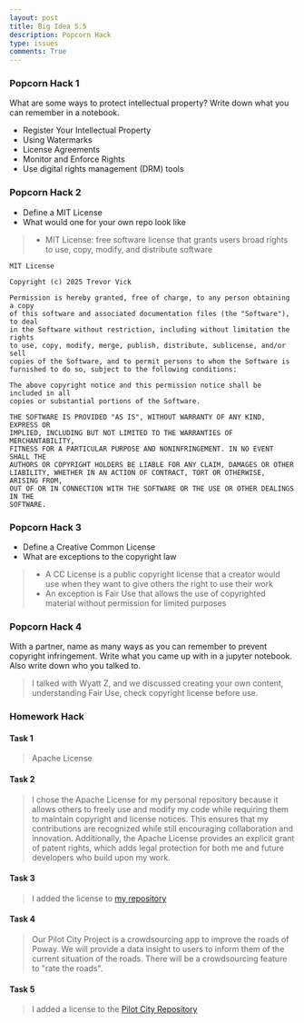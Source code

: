 ```yaml
---
layout: post
title: Big Idea 5.5
description: Popcorn Hack
type: issues
comments: True
---
```


### Popcorn Hack 1
What are some ways to protect intellectual property? Write down what you can remember in a notebook.
>
- Register Your Intellectual Property
- Using Watermarks
- License Agreements
- Monitor and Enforce Rights
- Use digital rights management (DRM) tools

### Popcorn Hack 2
- Define a MIT License
- What would one for your own repo look like

> - MIT License: free software license that grants users broad rights to use, copy, modify, and distribute software

```
MIT License

Copyright (c) 2025 Trevor Vick

Permission is hereby granted, free of charge, to any person obtaining a copy
of this software and associated documentation files (the "Software"), to deal
in the Software without restriction, including without limitation the rights
to use, copy, modify, merge, publish, distribute, sublicense, and/or sell
copies of the Software, and to permit persons to whom the Software is
furnished to do so, subject to the following conditions:

The above copyright notice and this permission notice shall be included in all
copies or substantial portions of the Software.

THE SOFTWARE IS PROVIDED "AS IS", WITHOUT WARRANTY OF ANY KIND, EXPRESS OR
IMPLIED, INCLUDING BUT NOT LIMITED TO THE WARRANTIES OF MERCHANTABILITY,
FITNESS FOR A PARTICULAR PURPOSE AND NONINFRINGEMENT. IN NO EVENT SHALL THE
AUTHORS OR COPYRIGHT HOLDERS BE LIABLE FOR ANY CLAIM, DAMAGES OR OTHER
LIABILITY, WHETHER IN AN ACTION OF CONTRACT, TORT OR OTHERWISE, ARISING FROM,
OUT OF OR IN CONNECTION WITH THE SOFTWARE OR THE USE OR OTHER DEALINGS IN THE
SOFTWARE.
```

### Popcorn Hack 3
- Define a Creative Common License
- What are exceptions to the copyright law

> - A CC License is a public copyright license that a creator would use when they want to give others the right to use their work
> - An exception is Fair Use that allows the use of copyrighted material without permission for limited purposes

### Popcorn Hack 4
With a partner, name as many ways as you can remember to prevent copyright infringement. Write what you came up with in a jupyter notebook. Also write down who you talked to.

> I talked with Wyatt Z, and we discussed creating your own content, understanding Fair Use, check copyright license before use.

### Homework Hack

#### Task 1

> Apache License

#### Task 2

> I chose the Apache License for my personal repository because it allows others to freely use and modify my code while requiring them to maintain copyright and license notices. This ensures that my contributions are recognized while still encouraging collaboration and innovation. Additionally, the Apache License provides an explicit grant of patent rights, which adds legal protection for both me and future developers who build upon my work.

#### Task 3

> I added the license to [my repository](https://github.com/Tvick22/CSPBlog1/blob/main/LICENSE)

#### Task 4

> Our Pilot City Project is a crowdsourcing app to improve the roads of Poway. We will provide a data insight to users to inform them of the current situation of the roads. There will be a crowdsourcing feature to "rate the roads".

#### Task 5

> I added a license to the [Pilot City Repository](https://github.com/Tvick22/DataMango/blob/main/LICENSE)
